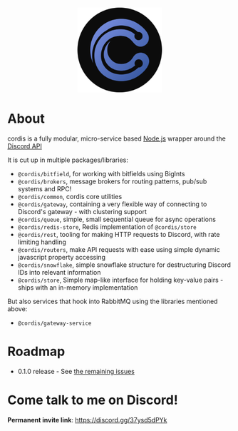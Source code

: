 <div align="center">
  <br/>
  <p align="center">
    <img width="190" height="190" src="media/cordis_no_letters_black.png">
</div>

# About
cordis is a fully modular, micro-service based [Node.js](https://nodejs.org/) wrapper around the [Discord API](https://discordapp.com/developers/docs/intro)

It is cut up in multiple packages/libraries:

- `@cordis/bitfield`, for working with bitfields using BigInts
- `@cordis/brokers`, message brokers for routing patterns, pub/sub systems and RPC!
- `@cordis/common`, cordis core utilities
- `@cordis/gateway`, containing a very flexible way of connecting to Discord's gateway - with clustering support
- `@cordis/queue`, simple, small sequential queue for async operations
- `@cordis/redis-store`, Redis implementation of `@cordis/store`
- `@cordis/rest`, tooling for making HTTP requests to Discord, with rate limiting handling
- `@cordis/routers`, make API requests with ease using simple dynamic javascript property accessing
- `@cordis/snowflake`, simple snowflake structure for destructuring Discord IDs into relevant information
- `@cordis/store`, Simple map-like interface for holding key-value pairs - ships with an in-memory implementation

But also services that hook into RabbitMQ using the libraries mentioned above:

- `@cordis/gateway-service`

# Roadmap
- 0.1.0 release - See [the remaining issues](https://github.com/cordis-lib/cordis/issues)

# Come talk to me on Discord!

**Permanent invite link**: https://discord.gg/37ysd5dPYk
